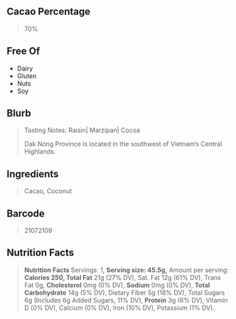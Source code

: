 ## Cacao Percentage
> 70%

## Free Of
- Dairy
- Gluten
- Nuts
- Soy

## Blurb
> Tasting Notes: Raisin| Marzipan| Cocoa
> 
> Dak Nong Province is located in the southwest of Vietnam’s Central Highlands.

## Ingredients
> Cacao, Coconut

## Barcode
> 21072109

## Nutrition Facts
> **Nutrition Facts** Servings: 1, **Serving size: 45.5g,** Amount per serving: **Calories 250, Total Fat** 21g (27% DV), Sat. Fat 12g (61% DV), Trans Fat 0g, **Cholesterol** 0mg (0% DV), **Sodium** 0mg (0% DV), **Total Carbohydrate** 14g (5% DV), Dietary Fiber 5g (18% DV), Total Sugars 6g (Includes 6g Added Sugars, 11% DV), **Protein** 3g (6% DV), Vitamin D (0% DV), Calcium (0% DV), Iron (10% DV), Potassium (1% DV).
